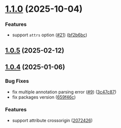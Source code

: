 # [1.1.0](https://github.com/cszhjh/vite-plugin-magic-preloader/compare/v1.0.5...v1.1.0) (2025-10-04)


### Features

* support `attrs` option ([#21](https://github.com/cszhjh/vite-plugin-magic-preloader/issues/21)) ([bf2b6bc](https://github.com/cszhjh/vite-plugin-magic-preloader/commit/bf2b6bc8645aa9fd83a1efd40e3b54bb296f2142))



## [1.0.5](https://github.com/cszhjh/vite-plugin-magic-preloader/compare/v1.0.4...v1.0.5) (2025-02-12)



## [1.0.4](https://github.com/cszhjh/vite-plugin-magic-preloader/compare/659f46c30c1b7e236f256302114737ea4d374608...v1.0.4) (2025-01-06)


### Bug Fixes

* fix multiple annotation parsing error ([#9](https://github.com/cszhjh/vite-plugin-magic-preloader/issues/9)) ([3c47c87](https://github.com/cszhjh/vite-plugin-magic-preloader/commit/3c47c8768601879965034842cb3044a0a2829068))
* fix packages version ([659f46c](https://github.com/cszhjh/vite-plugin-magic-preloader/commit/659f46c30c1b7e236f256302114737ea4d374608))


### Features

* support attribute crossorigin ([2072426](https://github.com/cszhjh/vite-plugin-magic-preloader/commit/2072426d1c0c89345601bdc6386f132a65a41482))



